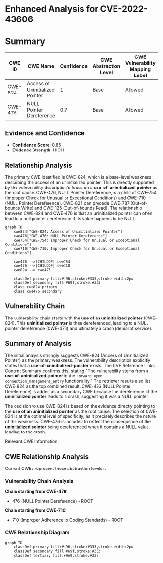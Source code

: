 # Enhanced Analysis for CVE-2022-43606

# Summary
| CWE ID | CWE Name | Confidence | CWE Abstraction Level | CWE Vulnerability Mapping Label | CWE-Vulnerability Mapping Notes |
|---|---|---|---|---|---|
| CWE-824 | Access of Uninitialized Pointer | 1 | Base | Allowed | Primary CWE |
| CWE-476 | NULL Pointer Dereference | 0.7 | Base | Allowed | Secondary CWE |

## Evidence and Confidence

*   **Confidence Score:** 0.85
*   **Evidence Strength:** HIGH

## Relationship Analysis
The primary CWE identified is CWE-824, which is a base-level weakness describing the access of an uninitialized pointer. This is directly supported by the vulnerability description's focus on a **use-of-uninitialized-pointer** as the root cause. CWE-476, NULL Pointer Dereference, is a child of CWE-754 (Improper Check for Unusual or Exceptional Conditions) and CWE-710 (NULL Pointer Dereference). CWE-824 can precede CWE-787 (Out-of-bounds Write) and CWE-125 (Out-of-bounds Read). The relationship between CWE-824 and CWE-476 is that an uninitialized pointer can often lead to a null pointer dereference if its value happens to be NULL.

```mermaid
graph TD
    cwe824["CWE-824: Access of Uninitialized Pointer"]
    cwe476["CWE-476: NULL Pointer Dereference"]
    cwe754["CWE-754: Improper Check for Unusual or Exceptional Conditions"]
    cwe710["CWE-710: Improper Check for Unusual or Exceptional Conditions"]
    
    cwe476 -->|CHILDOF| cwe754
    cwe476 -->|CHILDOF| cwe710
    cwe824 --> cwe476
    
    classDef primary fill:#f96,stroke:#333,stroke-width:2px
    classDef secondary fill:#69f,stroke:#333
    class cwe824 primary
    class cwe476 secondary
```

## Vulnerability Chain
The vulnerability chain starts with the **use of an uninitialized pointer** (CWE-824). This **uninitialized pointer** is then dereferenced, leading to a NULL pointer dereference (CWE-476) and ultimately a crash (denial of service).

## Summary of Analysis
The initial analysis strongly suggests CWE-824 (Access of Uninitialized Pointer) as the primary weakness. The vulnerability description explicitly states that a **use-of-uninitialized-pointer** exists. The CVE Reference Links Content Summary confirms this, stating "The vulnerability stems from a **use-of-uninitialized-pointer** in the `Forward Open connection_management_entry` functionality." The retriever results also list CWE-824 as the top combined result. CWE-476 (NULL Pointer Dereference) is added as a secondary CWE because the dereference of the **uninitialized pointer** leads to a crash, suggesting it was a NULL pointer.

The decision to use CWE-824 is based on the evidence directly pointing to the **use of an uninitialized pointer** as the root cause. The selection of CWE-824 is at the optimal level of specificity, as it precisely describes the nature of the weakness. CWE-476 is included to reflect the consequence of the **uninitialized pointer** being dereferenced when it contains a NULL value, leading to the crash.

Relevant CWE Information:


## CWE Relationship Analysis

Current CWEs represent these abstraction levels: .


### Vulnerability Chain Analysis

**Chain starting from CWE-476:**
- 476 (NULL Pointer Dereference) - ROOT


**Chain starting from CWE-710:**
- 710 (Improper Adherence to Coding Standards) - ROOT



### CWE Relationship Diagram

```mermaid
graph TD
    classDef primary fill:#f96,stroke:#333,stroke-width:2px
    classDef secondary fill:#69f,stroke:#333
    classDef tertiary fill:#9e9,stroke:#333
```